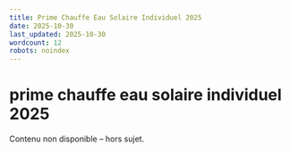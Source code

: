 ```yaml
---
title: Prime Chauffe Eau Solaire Individuel 2025
date: 2025-10-30
last_updated: 2025-10-30
wordcount: 12
robots: noindex
---
```


# prime chauffe eau solaire individuel 2025

Contenu non disponible – hors sujet.